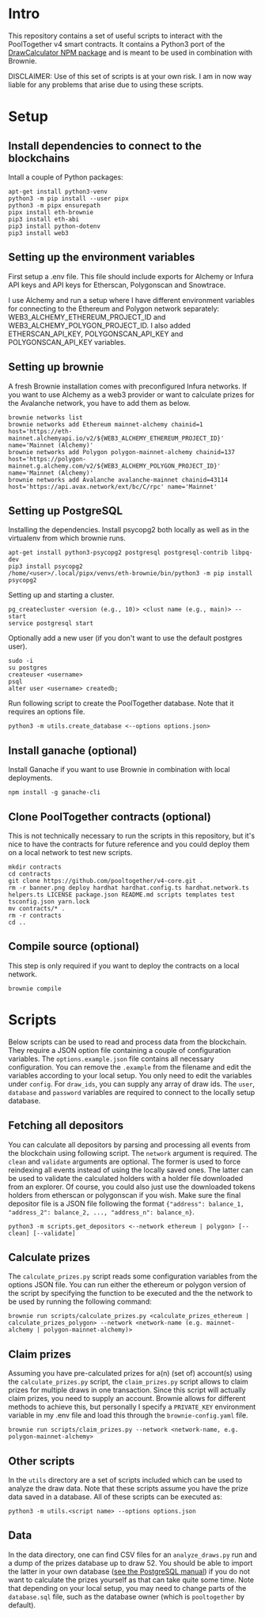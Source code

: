 # Intro
This repository contains a set of useful scripts to interact with the PoolTogether v4 smart contracts. It contains a Python3 port of the [DrawCalculator NPM package](https://www.npmjs.com/package/@pooltogether/draw-calculator-js) and is meant to be used in combination with Brownie.

DISCLAIMER: Use of this set of scripts is at your own risk. I am in now way liable for any problems that arise due to using these scripts.

# Setup

## Install dependencies to connect to the blockchains

Intall a couple of Python packages:
```
apt-get install python3-venv
python3 -m pip install --user pipx
python3 -m pipx ensurepath
pipx install eth-brownie
pip3 install eth-abi
pip3 install python-dotenv
pip3 install web3
```
## Setting up the environment variables

First setup a .env file. This file should include exports for Alchemy or Infura API keys and API keys for Etherscan, Polygonscan and Snowtrace.

I use Alchemy and run a setup where I have different environment variables for connecting to the Ethereum and Polygon network separately: WEB3_ALCHEMY_ETHEREUM_PROJECT_ID and WEB3_ALCHEMY_POLYGON_PROJECT_ID. I also added ETHERSCAN_API_KEY, POLYGONSCAN_API_KEY and POLYGONSCAN_API_KEY variables.

## Setting up brownie

A fresh Brownie installation comes with preconfigured Infura networks. If you want to use Alchemy as a web3 provider or want to calculate prizes for the Avalanche network, you have to add them as below.

```
brownie networks list
brownie networks add Ethereum mainnet-alchemy chainid=1 host='https://eth-mainnet.alchemyapi.io/v2/${WEB3_ALCHEMY_ETHEREUM_PROJECT_ID}' name='Mainnet (Alchemy)'
brownie networks add Polygon polygon-mainnet-alchemy chainid=137 host='https://polygon-mainnet.g.alchemy.com/v2/${WEB3_ALCHEMY_POLYGON_PROJECT_ID}' name='Mainnet (Alchemy)'
brownie networks add Avalanche avalanche-mainnet chainid=43114 host='https://api.avax.network/ext/bc/C/rpc' name='Mainnet'
```

## Setting up PostgreSQL

Installing the dependencies. Install psycopg2 both locally as well as in the virtualenv from which brownie runs.

```
apt-get install python3-psycopg2 postgresql postgresql-contrib libpq-dev
pip3 install psycopg2
/home/<user>/.local/pipx/venvs/eth-brownie/bin/python3 -m pip install psycopg2
```

Setting up and starting a cluster.

```
pg_createcluster <version (e.g., 10)> <clust name (e.g., main)> --start
service postgresql start
```

Optionally add a new user (if you don't want to use the default postgres user).

```
sudo -i
su postgres
createuser <username>
psql
alter user <username> createdb;
```

Run following script to create the PoolTogether database. Note that it requires an options file.

```
python3 -m utils.create_database <--options options.json>
```

## Install ganache (optional)

Install Ganache if you want to use Brownie in combination with local deployments.

```
npm install -g ganache-cli
```

## Clone PoolTogether contracts (optional)

This is not technically necessary to run the scripts in this repository, but it's nice to have the contracts for future reference and you could deploy them on a local network to test new scripts.

```
mkdir contracts
cd contracts
git clone https://github.com/pooltogether/v4-core.git .
rm -r banner.png deploy hardhat hardhat.config.ts hardhat.network.ts helpers.ts LICENSE package.json README.md scripts templates test tsconfig.json yarn.lock
mv contracts/* .
rm -r contracts
cd ..
```

## Compile source (optional)

This step is only required if you want to deploy the contracts on a local network.

```
brownie compile
```

# Scripts

Below scripts can be used to read and process data from the blockchain. They require a JSON option file containing a couple of configuration variables. The `options.example.json` file contains all necessary configuration. You can remove the `.example` from the filename and edit the variables according to your local setup. You only need to edit the variables under `config`. For `draw_ids`, you can supply any array of draw ids. The `user`, `database` and `password` variables are required to connect to the locally setup database.

## Fetching all depositors

You can calculate all depositors by parsing and processing all events from the blockchain using following script. The `network` argument is required. The `clean` and `validate` arguments are optional. The former is used to force reindexing all events instead of using the locally saved ones. The latter can be used to validate the calculated holders with a holder file downloaded from an explorer. Of course, you could also just use the downloaded tokens holders from etherscan or polygonscan if you wish. Make sure the final depositor file is a JSON file following the format `{"address": balance_1, "address_2": balance_2, ..., "address_n": balance_n}`.

```
python3 -m scripts.get_depositors <--network ethereum | polygon> [--clean] [--validate]
```

## Calculate prizes

The `calculate_prizes.py` script reads some configuration variables from the options JSON file. You can run either the ethereum or polygon version of the script by specifying the function to be executed and the the network to be used by running the following command:

```
brownie run scripts/calculate_prizes.py <calculate_prizes_ethereum | calculate_prizes_polygon> --network <network-name (e.g. mainnet-alchemy | polygon-mainnet-alchemy)>
```

## Claim prizes

Assuming you have pre-calculated prizes for a(n) (set of) account(s) using the `calculate_prizes.py` script, the `claim_prizes.py` script allows to claim prizes for multiple draws in one transaction. Since this script will actually claim prizes, you need to supply an account. Brownie allows for different methods to achieve this, but personally I specify a `PRIVATE_KEY` environment variable in my .env file and load this through the `brownie-config.yaml` file.

```
brownie run scripts/claim_prizes.py --network <network-name, e.g. polygon-mainnet-alchemy>
```

## Other scripts

In the `utils` directory are a set of scripts included which can be used to analyze the draw data. Note that these scripts assume you have the prize data saved in a database. All of these scripts can be executed as:

```
python3 -m utils.<script name> --options options.json
```

## Data

In the data directory, one can find CSV files for an `analyze_draws.py` run and a dump of the prizes database up to draw 52. You should be able to import the latter in your own database ([see the PostgreSQL manual](https://www.postgresql.org/docs/14/backup-dump.html)) if you do not want to calculate the prizes yourself as that can take quite some time. Note that depending on your local setup, you may need to change parts of the `database.sql` file, such as the database owner (which is `pooltogether` by default).
